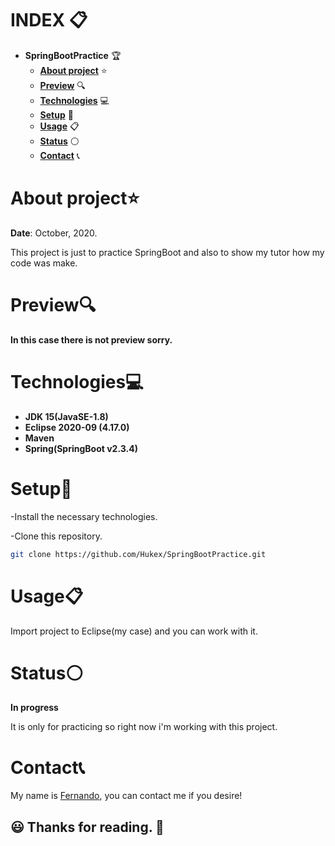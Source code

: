 # INDEX 📋

- **SpringBootPractice** 🏆
  - [**About project**](#about-project) ⭐
  - [**Preview**](#preview) 🔍
  - [**Technologies**](#technologies) 💻
  - [**Setup**](#setup) 🔧
  - [**Usage**](#usage) 📋
  - [**Status**](#status) ⚪
  - [**Contact**](#contact) 📞

# About project⭐

**Date**: October, 2020.   

This project is just to practice SpringBoot and also to show my tutor how my code was make.

# Preview🔍

**In this case there is not preview sorry.**

# Technologies💻

- **JDK 15(JavaSE-1.8)**
- **Eclipse 2020-09 (4.17.0)**
- **Maven**
- **Spring(SpringBoot v2.3.4)**

# Setup🔧

-Install the necessary technologies.

-Clone this repository.

```bash
git clone https://github.com/Hukex/SpringBootPractice.git
```

# Usage📋

Import project to Eclipse(my case) and you can work with it.

# Status⚪

**In progress**

It is only for practicing so right now i'm working with this project.

# Contact📞

My name is [Fernando](https://www.linkedin.com/in/fevm/), you can contact me if you desire!

## 😃 Thanks for reading. 👋
